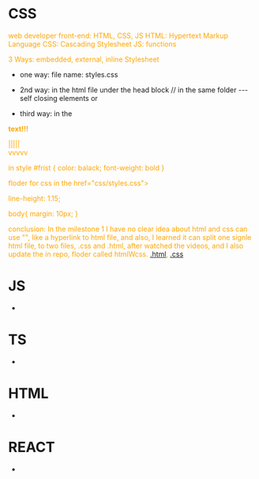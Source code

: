 # CSS
web developer
front-end: HTML, CSS, JS
HTML: Hypertext Markup Language
CSS: Cascading Stylesheet
JS: functions

3 Ways: embedded, external, inline Stylesheet
- one way:
file name: styles.css
<style>
p {
    color: orange;
}
</style>

- 2nd way:
in the html file under the head block
<linl rel ="stylesheet" href="styles.css"> // in the same folder --- self closing elements
or

<style>
p {
    color: orange;
}
</style>

- third way:
in the <body>
<p id="first" style = "color: balack; font-weight: bold"> text!!!

|||||<br>
vvvvv

in style
#frist {
    color: balack; 
    font-weight: bold
}

floder for css
in the <head>
href="css/styles.css">


line-height: 1.15;

body{
margin: 10px;
}


conclusion: In the milestone 1 I have no clear idea about html and css can use "<linl rel ="stylesheet" href="styles.css">", like a hyperlink to html file, and also, I learned it can split one signle  html file, to two files, .css and .html, after watched the videos, and I also update the in repo, floder called htmlWcss. [.html](https://github.com/boyuan1228/boyuan1228.github.io/blob/main/Achievements/htmlWcss/index.html), [.css](https://github.com/boyuan1228/boyuan1228.github.io/blob/main/Achievements/htmlWcss/style.css)


























# JS
- 



# TS
- 



# HTML
- 



# REACT
- 



